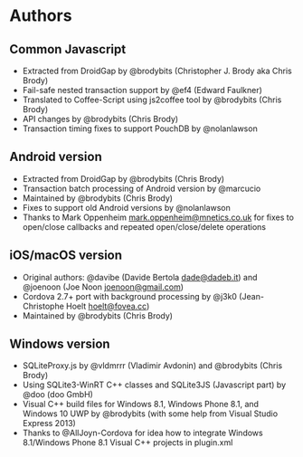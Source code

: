 # Authors

## Common Javascript

-   Extracted from DroidGap by @brodybits (Christopher J. Brody aka Chris Brody)
-   Fail-safe nested transaction support by @ef4 (Edward Faulkner)
-   Translated to Coffee-Script using js2coffee tool by @brodybits (Chris Brody)
-   API changes by @brodybits (Chris Brody)
-   Transaction timing fixes to support PouchDB by @nolanlawson

## Android version

-   Extracted from DroidGap by @brodybits (Chris Brody)
-   Transaction batch processing of Android version by @marcucio
-   Maintained by @brodybits (Chris Brody)
-   Fixes to support old Android versions by @nolanlawson
-   Thanks to Mark Oppenheim <mark.oppenheim@mnetics.co.uk> for fixes to open/close callbacks and repeated open/close/delete operations

## iOS/macOS version

-   Original authors: @davibe (Davide Bertola <dade@dadeb.it>) and @joenoon (Joe Noon <joenoon@gmail.com>)
-   Cordova 2.7+ port with background processing by @j3k0 (Jean-Christophe Hoelt <hoelt@fovea.cc>)
-   Maintained by @brodybits (Chris Brody)

## Windows version

-   SQLiteProxy.js by @vldmrrr (Vladimir Avdonin) and @brodybits (Chris Brody)
-   Using SQLite3-WinRT C++ classes and SQLite3JS (Javascript part) by @doo (doo GmbH)
-   Visual C++ build files for Windows 8.1, Windows Phone 8.1, and Windows 10 UWP by @brodybits (with some help from Visual Studio Express 2013)
-   Thanks to @AllJoyn-Cordova for idea how to integrate Windows 8.1/Windows Phone 8.1 Visual C++ projects in plugin.xml
